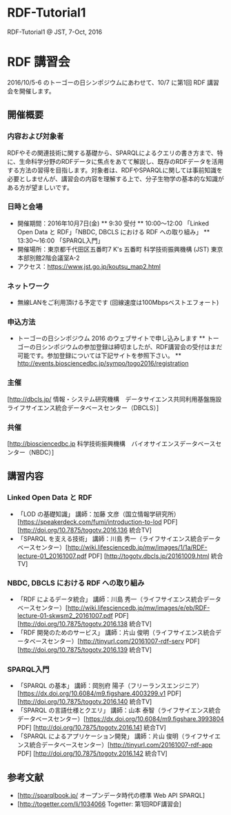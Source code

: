 # RDF-Tutorial1
RDF-Tutorial1 @ JST, 7-Oct, 2016


# RDF 講習会 

2016/10/5-6 のトーゴーの日シンポジウムにあわせて、10/7 に第1回 RDF 講習会を開催します。

## 開催概要 

### 内容および対象者

RDFやその関連技術に関する基礎から、SPARQLによるクエリの書き方まで、特に、生命科学分野のRDFデータに焦点をあてて解説し、既存のRDFデータを活用する方法の習得を目指します。対象者は、RDFやSPARQLに関しては事前知識を必要としませんが、講習会の内容を理解する上で、分子生物学の基本的な知識がある方が望ましいです。

### 日時と会場

* 開催期間：2016年10月7日(金)
** 9:30 受付
** 10:00〜12:00 「Linked Open Data と RDF」「NBDC, DBCLS における RDF への取り組み」
** 13:30〜16:00 「SPARQL入門」
* 開催場所：東京都千代田区五番町7 K's 五番町 科学技術振興機構 (JST) 東京本部別館2階会議室A-2
* アクセス：https://www.jst.go.jp/koutsu_map2.html

### ネットワーク

* 無線LANをご利用頂ける予定です (回線速度は100Mbpsベストエフォート)

### 申込方法

* トーゴーの日シンポジウム 2016 のウェブサイトで申し込みします
** トーゴーの日シンポジウムの参加登録は締切ましたが、RDF講習会の受付はまだ可能です。参加登録については下記サイトを参照下さい。
** http://events.biosciencedbc.jp/sympo/togo2016/registration

### 主催
[http://dbcls.jp/ 情報・システム研究機構　データサイエンス共同利用基盤施設　ライフサイエンス統合データベースセンター（DBCLS）]
### 共催
[http://biosciencedbc.jp 科学技術振興機構　バイオサイエンスデータベースセンター（NBDC）]

## 講習内容

### Linked Open Data と RDF

* 「LOD の基礎知識」 講師：加藤 文彦（国立情報学研究所） [https://speakerdeck.com/fumi/introduction-to-lod PDF] [http://doi.org/10.7875/togotv.2016.136 統合TV]
* 「SPARQL を支える技術」 講師：川島 秀一（ライフサイエンス統合データベースセンター）[http://wiki.lifesciencedb.jp/mw/images/1/1a/RDF-lecture-01_20161007.pdf PDF] [http://togotv.dbcls.jp/20161009.html 統合TV]

### NBDC, DBCLS における RDF への取り組み

* 「RDF によるデータ統合」 講師：川島 秀一（ライフサイエンス統合データベースセンター）[http://wiki.lifesciencedb.jp/mw/images/e/eb/RDF-lecture-01-skwsm2_20161007.pdf PDF] [http://doi.org/10.7875/togotv.2016.138 統合TV]
* 「RDF 開発のためのサービス」 講師：片山 俊明（ライフサイエンス統合データベースセンター）[http://tinyurl.com/20161007-rdf-serv PDF] [http://doi.org/10.7875/togotv.2016.139 統合TV]

### SPARQL入門

* 「SPARQL の基本」 講師：岡別府 陽子（フリーランスエンジニア）[https://dx.doi.org/10.6084/m9.figshare.4003299.v1 PDF] [http://doi.org/10.7875/togotv.2016.140 統合TV]
* 「SPARQL の言語仕様とクエリ」 講師：山本 泰智（ライフサイエンス統合データベースセンター）[https://dx.doi.org/10.6084/m9.figshare.3993804 PDF] [http://doi.org/10.7875/togotv.2016.141 統合TV]
* 「SPARQL によるアプリケーション開発」 講師：片山 俊明（ライフサイエンス統合データベースセンター）[http://tinyurl.com/20161007-rdf-app PDF] [http://doi.org/10.7875/togotv.2016.142 統合TV]

## 参考文献

* [http://sparqlbook.jp/ オープンデータ時代の標準 Web API SPARQL]
* [http://togetter.com/li/1034066 Togetter: 第1回RDF講習会]
